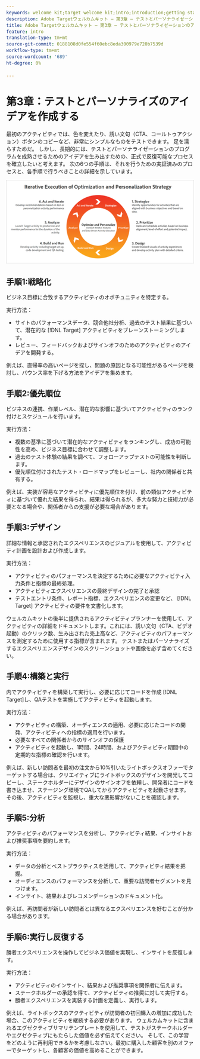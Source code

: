```yaml
---
keywords: welcome kit;target welcome kit;intro;introduction;getting started
description: Adobe Targetウェルカムキット — 第3章 — テストとパーソナライゼーションのアイデアの開発
title: Adobe Targetウェルカムキット — 第3章 — テストとパーソナライゼーションのアイデアの開発
feature: intro
translation-type: tm+mt
source-git-commit: 0188108d0fe554f60ebc8eda300979e720b7539d
workflow-type: tm+mt
source-wordcount: '689'
ht-degree: 0%

---
```



# 第3章：テストとパーソナライズのアイデアを作成する

最初のアクティビティでは、色を変えたり、誘い文句（CTA、コールトゥアクション）ボタンのコピーなど、非常にシンプルなものをテストできます。 足を濡らすためだ。 しかし、長期的には、テストとパーソナライゼーションのプログラムを成熟させるためのアイデアを生み出すための、正式で反復可能なプロセスを確立したいと考えます。 次の6つの手順は、それを行うための実証済みのプロセスと、各手順で行うべきことの詳細を示しています。

![最適化とパーソナライゼーション戦略図の反復実行](/help/c-intro/assets/six-steps.png)

## 手順1:戦略化

ビジネス目標に合致するアクティビティのオポチュニティを特定する。

実行方法：

* サイトのパフォーマンスデータ、競合他社分析、過去のテスト結果に基づいて、潜在的な [!DNL Target] アクティビティをブレーンストーミングします。
* レビュー、フィードバックおよびサインオフのためのアクティビティのアイデアを開発する。

例えば、直帰率の高いページを探し、問題の原因となる可能性があるページを検討し、バウンス率を下げる方法をアイデアを集めます。

## 手順2:優先順位

ビジネスの連携、作業レベル、潜在的な影響に基づいてアクティビティのランク付けとスケジュールを行います。

実行方法：

* 複数の基準に基づいて潜在的なアクティビティをランキングし、成功の可能性を高め、ビジネス目標に合わせて調整します。
* 過去のテスト体験の結果を調べて、フォローアップテストの可能性を判断します。
* 優先順位付けされたテスト・ロードマップをレビューし、社内の関係者と共有する。

例えば、実装が容易なアクティビティに優先順位を付け、前の類似アクティビティに基づいて優れた結果を得られ、結果は得られるが、多大な努力と技術力が必要となる場合や、関係者からの支援が必要な場合があります。

## 手順3:デザイン

詳細な情報と承認されたエクスペリエンスのビジュアルを使用して、アクティビティ計画を設計および作成します。

実行方法：

* アクティビティのパフォーマンスを決定するために必要なアクティビティ入力条件と指標の最終処理。
* アクティビティエクスペリエンスの最終デザインの完了と承認
* テストエントリ条件、レポート指標、エクスペリエンスの変更など、 [!DNL Target] アクティビティの要件を文書化します。

ウェルカムキットの後半に提供されるアクティビティプランナーを使用して、アクティビティの詳細をドキュメントします。これには、誘い文句（CTA、ビデオ起動）のクリック数、生み出された売上高など、アクティビティのパフォーマンスを測定するために使用する指標が含まれます。 テストまたはパーソナライズするエクスペリエンスデザインのスクリーンショットや画像を必ず含めてください。

## 手順4:構築と実行

内でアクティビティを構築して実行し、必要に応じてコードを作成 [!DNL Target]し、QAテストを実施してアクティビティを起動します。

実行方法：

* アクティビティの構築、オーディエンスの適用、必要に応じたコードの開発、アクティビティへの指標の適用を行います。
* 必要なすべての関係者からのサインオフの保護
* アクティビティを起動し、1時間、24時間、およびアクティビティ期間中の定期的な指標の確認を行います。

例えば、新しい訪問者を最初の注文から10%引いたライトボックスオファーでターゲットする場合は、クリエイティブにライトボックスのデザインを開発してコピーし、ステークホルダーにデザインのサインオフを依頼し、開発者にコードを書き込ませ、ステージング環境でQAしてからアクティビティを起動させます。 その後、アクティビティを監視し、重大な悪影響がないことを確認します。

## 手順5:分析

アクティビティのパフォーマンスを分析し、アクティビティ結果、インサイトおよび推奨事項を要約します。

実行方法：

* データの分析とベストプラクティスを活用して、アクティビティ結果を把握。
* オーディエンスのパフォーマンスを分析して、重要な訪問者セグメントを見つけます。
* インサイト、結果およびレコメンデーションのドキュメント化。

例えば、再訪問者が新しい訪問者とは異なるエクスペリエンスを好むことが分かる場合があります。

## 手順6:実行し反復する

勝者エクスペリエンスを操作してビジネス価値を実現し、インサイトを反復します。

実行方法：

* アクティビティのインサイト、結果および推奨事項を関係者に伝えます。
* ステークホルダーの承認を得て、アクティビティの推奨に対して実行する。
* 勝者エクスペリエンスを実装する計画を定義し、実行します。

例えば、ライトボックスのアクティビティが訪問者の初回購入の増加に成功した場合、このアクティビティを継続する必要があります。 ウェルカムキットに含まれるエグゼクティブサマリテンプレートを使用して、テストがステークホルダーやエグゼクティブにもたらした価値を必ず伝えてください。 そして、この学習をどのように再利用できるかを考慮しなさい。最初に購入した顧客を別のオファーでターゲットし、各顧客の価値を高めることができます。